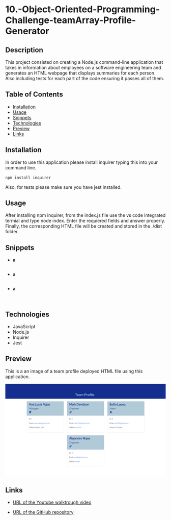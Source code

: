 # 10.-Object-Oriented-Programming-Challenge-teamArray-Profile-Generator

## Description

This project consisted on creating a Node.js command-line application that takes in information about employees on a software engineering team and generates an HTML webpage that displays summaries for each person. Also including tests for each part of the code ensuring it passes all of them. 

## Table of Contents

* [Installation](#installation)
* [Usage](#usage)
* [Snippets](#snippets)
* [Technologies](#technologies)
* [Preview](#preview)
* [Links](#links)

## Installation 

In order to use this application please install inquirer typing this into your command line. 

```  
npm install inquirer     
```  
Also, for tests please make sure you have jest installed. 
## Usage 

After installing npm inquirer, from the index.js file use the vs code integrated termial and type node index. Enter the requiered fields and answer properly. Finally, the corresponding HTML file will be created and stored in the ./dist folder.

## Snippets 

* **a**
```            

```   
* **a**
```            

```  
* **a**
```            
 
```           



## Technologies

* JavaScript
* Node.js
* Inquirer
* Jest 

## Preview

This is a an image of a team profile deployed HTML file using this application.  

![Team profile file](assets/images/preview.png)

## Links

* [URL of the Youtube walktrough video]()

* [URL of the GitHub repository](https://github.com/analuciarojas/9.-Node.js-Challenge-Professional-README-Generator)